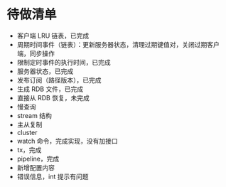 # 待做清单
- 客户端 LRU 链表，已完成
- 周期时间事件（链表）：更新服务器状态，清理过期键值对，关闭过期客户端，同步操作
- 限制定时事件的执行时间，已完成
- 服务器状态，已完成
- 发布订阅（路径版本），已完成
- 生成 RDB 文件，已完成
- 直接从 RDB 恢复，未完成
- 慢查询
- stream 结构
- 主从复制
- cluster
- watch 命令，完成实现，没有加接口
- tx，完成
- pipeline，完成
- 新增配置内容
- 错误信息，int 提示有问题

